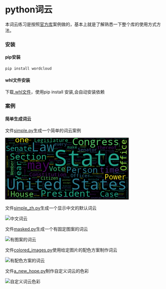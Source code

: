 
python词云
==========

本词云练习是按照[官方库](https://github.com/amueller/word_cloud)案例做的，基本上就是了解熟悉一下整个库的使用方式方法。

### 安装

#### pip安装

```` 
pip install wordcloud
````

#### whl文件安装

下载[.whl文件](http://www.lfd.uci.edu/~gohlke/pythonlibs/#wordcloud)，使用pip install 安装,会自动安装依赖

### 案例

#### 简单生成词云

文件[simple.py](./simple.py)生成一个简单的词云案例

![简单生成词云](img/simple.png)

文件[simple_zh.py](./simple_zh.png)生成一个显示中文的默认词云

![中文词云](/img/simple_zh.png)

文件[masked.py](./masked.py)生成一个有固定图案的词云

![有图案的词云](/img/alice.png)

文件[colored_images.py](./colored_images.py)使用给定图片的配色方案制作词云

![有配色方案的词云](/img/alice_colored.png)

文件[a_new_hope.py](./a_new_hope.py)制作自定义词云的色彩

![自定义词云色彩](/img/a_new_hope_CustomColors.png)